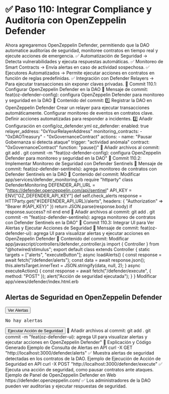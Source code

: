 # ✅ Paso 110: Integrar Compliance y Auditoría con OpenZeppelin Defender

Ahora agregaremos OpenZeppelin Defender, permitiendo que la DAO automatice auditorías de seguridad, monitoree contratos en tiempo real y ejecute acciones de emergencia.
✅ Automatización de Seguridad → Detecta vulnerabilidades y ejecuta respuestas automáticas.
✅ Monitoreo de Smart Contracts → Envía alertas en caso de actividad sospechosa.
✅ Ejecutores Automatizados → Permite ejecutar acciones en contratos en función de reglas predefinidas.
✅ Integración con Defender Relayers → Para ejecutar transacciones sin exponer claves privadas.
📌 Commit 110.1: Configurar OpenZeppelin Defender en la DAO
🔹 Mensaje de commit:
feat(oz-defender-config): configura OpenZeppelin Defender para monitoreo y seguridad en la DAO
🔹 Contenido del commit:
1️⃣ Registrar la DAO en OpenZeppelin Defender
    Crear un relayer para ejecutar transacciones automáticamente.
    Configurar monitoreo de eventos en contratos clave.
    Definir acciones automatizadas para responder a incidentes.
2️⃣ Añadir Configuración en config/oz_defender.yml
oz_defender:
  enabled: true
  relayer_address: "0xYourRelayerAddress"
  monitoring_contracts:
    - "0xDAOTreasury"
    - "0xGovernanceContract"
  actions:
    - name: "Pausar Gobernanza si detecta ataque"
      trigger: "actividad anómala"
      contract: "0xGovernanceContract"
      function: "pause()"
🔹 Añadir archivos al commit:
git add .
git commit -m "feat(oz-defender-config): configura OpenZeppelin Defender para monitoreo y seguridad en la DAO"
📌 Commit 110.2: Implementar Monitoreo de Seguridad con Defender Sentinels
🔹 Mensaje de commit:
feat(oz-defender-sentinels): agrega monitoreo de contratos con Defender Sentinels en la DAO
🔹 Contenido del commit:
Modificar app/services/defender_monitoring.rb
require "httparty"
class DefenderMonitoring
  DEFENDER_API_URL = "https://defender.openzeppelin.com/api/sentinel"
  API_KEY = ENV["OZ_DEFENDER_API_KEY"]
  def self.check_alerts
    response = HTTParty.get("#{DEFENDER_API_URL}/alerts", headers: { "Authorization" => "Bearer #{API_KEY}" })
    return JSON.parse(response.body) if response.success?
    nil
  end
end
🔹 Añadir archivos al commit:
git add .
git commit -m "feat(oz-defender-sentinels): agrega monitoreo de contratos con Defender Sentinels en la DAO"
📌 Commit 110.3: Integrar UI para Ver Alertas y Ejecutar Acciones de Seguridad
🔹 Mensaje de commit:
feat(oz-defender-ui): agrega UI para visualizar alertas y ejecutar acciones en OpenZeppelin Defender
🔹 Contenido del commit:
Modificar app/javascript/controllers/defender_controller.js
import { Controller } from "@hotwired/stimulus";
export default class extends Controller {
  static targets = ["alerts", "executeButton"];
  async loadAlerts() {
    const response = await fetch("/defender/alerts");
    const data = await response.json();
    this.alertsTarget.innerText = JSON.stringify(data, null, 2);
  }
  async executeAction() {
    const response = await fetch("/defender/execute", { method: "POST" });
    alert("Acción de seguridad ejecutada");
  }
}
Modificar app/views/defender/index.html.erb
<h2>Alertas de Seguridad en OpenZeppelin Defender</h2>
<button data-controller="defender" data-action="click->defender#loadAlerts">
  Ver Alertas
</button>
<pre data-defender-target="alerts">No hay alertas</pre>
<button data-controller="defender" data-action="click->defender#executeAction">
  Ejecutar Acción de Seguridad
</button>
🔹 Añadir archivos al commit:
git add .
git commit -m "feat(oz-defender-ui): agrega UI para visualizar alertas y ejecutar acciones en OpenZeppelin Defender"
📝 Explicación y Código Generado
Ejemplo de Consulta de Alertas en API
curl -X GET "http://localhost:3000/defender/alerts"
✅ Muestra alertas de seguridad detectadas en los contratos de la DAO.
Ejemplo de Ejecución de Acción de Seguridad en API
curl -X POST "http://localhost:3000/defender/execute"
✅ Ejecuta una acción de seguridad, como pausar contratos ante ataques.
Ejemplo de Panel de OpenZeppelin Defender en Web
https://defender.openzeppelin.com/
✅ Los administradores de la DAO pueden ver auditorías y ejecutar respuestas de seguridad.
